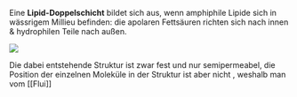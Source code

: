 Eine **Lipid-Doppelschicht**  bildet sich aus, wenn amphiphile Lipide sich in wässrigem Millieu befinden: die apolaren Fettsäuren richten sich nach innen & hydrophilen Teile nach außen.

![](https://images.gutefrage.net/media/fragen-antworten/bilder/237668226/0_big.png?v=1486331411000)

Die dabei entstehende Struktur ist zwar fest und nur semipermeabel, die Position der einzelnen Moleküle in der Struktur ist aber nicht , weshalb man vom [[Flui]]